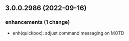 ## 3.0.0.2986 (2022-09-16)

### enhancements (1 change)

- enh(quickbox): adjust command messaging on MOTD
